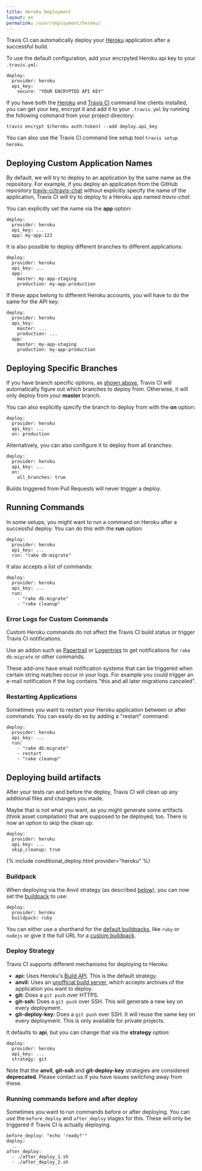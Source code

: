 ```yaml
---
title: Heroku Deployment
layout: en
permalink: /user/deployment/heroku/
---
```


<div id="toc"></div>

Travis CI can automatically deploy your [Heroku](https://www.heroku.com/) application after a successful build.

To use the default configuration, add your encrpyted Heroku api key to your `.travis.yml`:

    deploy:
      provider: heroku
      api_key:
        secure: "YOUR ENCRYPTED API KEY"

If you have both the [Heroku](https://toolbelt.heroku.com/) and [Travis CI](https://github.com/travis-ci/travis.rb#readme) command line clients installed, you can get your key, encrypt it and add it to your `.travis.yml` by running the following command from your project directory:

    travis encrypt $(heroku auth:token) --add deploy.api_key

You can also use the Travis CI command line setup tool `travis setup heroku`.

## Deploying Custom Application Names

By default, we will try to deploy to an application by the same name as the repository. For example, if you deploy an application from the GitHub repository [travis-ci/travis-chat](https://github.com/travis-ci/travis-chat) without explicitly specify the name of the application, Travis CI will try to deploy to a Heroku app named *travis-chat*.

You can explicitly set the name via the **app** option:

    deploy:
      provider: heroku
      api_key: ...
      app: my-app-123

It is also possible to deploy different branches to different applications:

    deploy:
      provider: heroku
      api_key: ...
      app:
        master: my-app-staging
        production: my-app-production

If these apps belong to different Heroku accounts, you will have to do the same for the API key:

    deploy:
      provider: heroku
      api_key:
        master: ...
        production: ...
      app:
        master: my-app-staging
        production: my-app-production

## Deploying Specific Branches

If you have branch specific options, as [shown above](#Deploying-Custom-Application-Names), Travis CI will automatically figure out which branches to deploy from. Otherwise, it will only deploy from your **master** branch.

You can also explicitly specify the branch to deploy from with the **on** option:

    deploy:
      provider: heroku
      api_key: ...
      on: production

Alternatively, you can also configure it to deploy from all branches:

    deploy:
      provider: heroku
      api_key: ...
      on:
        all_branches: true

Builds triggered from Pull Requests will never trigger a deploy.

## Running Commands

In some setups, you might want to run a command on Heroku after a successful deploy. You can do this with the **run** option:

    deploy:
      provider: heroku
      api_key: ...
      run: "rake db:migrate"

It also accepts a list of commands:

    deploy:
      provider: heroku
      api_key: ...
      run:
        - "rake db:migrate"
        - "rake cleanup"

### Error Logs for Custom Commands

Custom Heroku commands do not affect the Travis CI build status or trigger Travis CI notifications.

Use an addon such as [Papertrail](https://elements.heroku.com/addons/papertrail) or [Logentries](https://elements.heroku.com/addons/logentries) to get notifications for `rake db:migrate` or other commands.

These add-ons have email notification systems that can be triggered when certain string matches occur in your logs. For example you could trigger an e-mail notification if the log contains "this and all later migrations canceled".  

### Restarting Applications

Sometimes you want to restart your Heroku application between or after commands. You can easily do so by adding a "restart" command:

    deploy:
      provider: heroku
      api_key: ...
      run:
        - "rake db:migrate"
        - restart
        - "rake cleanup"

## Deploying build artifacts

After your tests ran and before the deploy, Travis CI will clean up any additional files and changes you made.

Maybe that is not what you want, as you might generate some artifacts (think asset compilation) that are supposed to be deployed, too. There is now an option to skip the clean up:

    deploy:
      provider: heroku
      api_key: ...
      skip_cleanup: true

{% include conditional_deploy.html provider="heroku" %}

### Buildpack

When deploying via the Anvil strategy (as described [below](#Deploy-Strategy)), you can now set the [buildpack](https://devcenter.heroku.com/articles/buildpacks) to use:

    deploy:
      provider: heroku
      buildpack: ruby

You can either use a shorthand for the [default buildpacks](https://devcenter.heroku.com/articles/buildpacks#default-buildpacks), like `ruby` or `nodejs` or give it the full URL for a [custom buildpack](https://devcenter.heroku.com/articles/buildpacks#using-a-custom-buildpack).

### Deploy Strategy

Travis CI supports different mechanisms for deploying to Heroku:

* **api:** Uses Heroku's [Build API](https://devcenter.heroku.com/articles/build-and-release-using-the-api). This is the default strategy.
* **anvil:** Uses an [unofficial build server](https://github.com/ddollar/anvil), which accepts archives of the application you want to deploy.
* **git:** Does a `git push` over HTTPS.
* **git-ssh:** Does a `git push` over SSH. This will generate a new key on every deployment.
* **git-deploy-key:** Does a `git push` over SSH. It will reuse the same key on every deployment. This is only available for private projects.

It defaults to **api**, but you can change that via the **strategy** option:

    deploy:
      provider: heroku
      api_key: ...
      strategy: git

Note that the **anvil**, **git-ssh** and **git-deploy-key** strategies are considered **deprecated**. Please contact us if you have issues switching away from these.

### Running commands before and after deploy

Sometimes you want to run commands before or after deploying. You can use the `before_deploy` and `after_deploy` stages for this. These will only be triggered if Travis CI is actually deploying.

    before_deploy: "echo 'ready?'"
    deploy:
      ..
    after_deploy:
      - ./after_deploy_1.sh
      - ./after_deploy_2.sh
